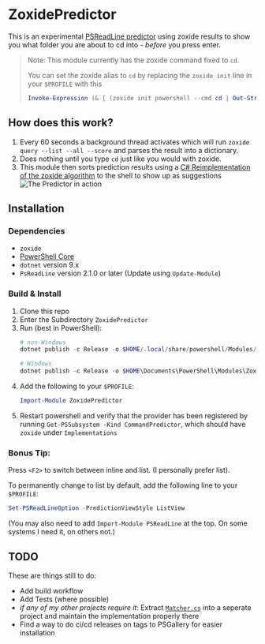 ﻿# ZoxidePredictor

This is an
experimental [PSReadLine predictor](https://learn.microsoft.com/en-us/powershell/scripting/learn/shell/using-predictors)
using zoxide results to show you what folder you are about to cd into - *before* you press enter.

> Note: This module currently has the zoxide command fixed to ``cd``.
>
> You can set the zoxide alias to ``cd`` by replacing the ``zoxide init`` line in your ``$PROFILE`` with this
>
> ```powershell
> Invoke-Expression (& { (zoxide init powershell --cmd cd | Out-String) })
> ```

## How does this work?

1. Every 60 seconds a background thread activates which will run ``zoxide query --list --all --score`` and parses the result into a dictionary.
2. Does nothing until you type ``cd`` just like you would with zoxide.
3. This module then sorts prediction results using a [C# Reimplementation of the zoxide algorithm](./ZoxidePredictor/Lib/Matcher/Matcher.cs) to the shell to show up as suggestions
    ![The Predictor in action](./assets/predictor_in_action.png)

## Installation

### Dependencies

- ``zoxide``
- [PowerShell Core](https://github.com/powerShell/powerShell)
- ``dotnet`` version 9.x
- ``PsReadLine`` version 2.1.0 or later (Update using ``Update-Module``)

### Build & Install

1. Clone this repo
2. Enter the Subdirectory ``ZoxidePredictor``
3. Run (best in PowerShell):
    ```powershell
   # non-Windows
   dotnet publish -c Release -o $HOME/.local/share/powershell/Modules/ZoxidePredictor

   # Windows
   dotnet publish -c Release -o $HOME\Documents\PowerShell\Modules\ZoxidePredictor
   ```
4. Add the following to your ``$PROFILE``:
    ```powershell
    Import-Module ZoxidePredictor
    ```
5. Restart powershell and verify that the provider has been registered by running ``Get-PSSubsystem -Kind CommandPredictor``, which should have ``zoxide`` under ``Implementations``

### Bonus Tip:

Press ``<F2>`` to switch between inline and list. (I personally prefer list).

To permanently change to list by default, add the following line to your ``$PROFILE``:

```powershell
Set-PSReadLineOption -PredictionViewStyle ListView
```

(You may also need to add ``Import-Module PSReadLine`` at the top. On some systems I need it, on others not.)

## TODO

These are things still to do:

- Add build workflow
- Add Tests (where possible)
- *if any of my other projects require it*: Extract [`Matcher.cs`](./ZoxidePredictor/Lib/Matcher/Matcher.cs) into a seperate project and maintain the implementation properly there
- Find a way to do ci/cd releases on tags to PSGallery for easier installation
